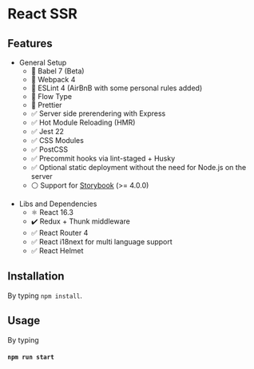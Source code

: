 # React SSR

## Features

- General Setup
  - 🎉 Babel 7 (Beta)
  - 🎉 Webpack 4
  - 🎉 ESLint 4 (AirBnB with some personal rules added)
  - 🎉 Flow Type
  - 🎉 Prettier
  - ✅ Server side prerendering with Express
  - ✅ Hot Module Reloading (HMR)
  - ✅ Jest 22
  - ✅ CSS Modules
  - ✅ PostCSS
  - ✅ Precommit hooks via lint-staged + Husky
  - ✅ Optional static deployment without the need for Node.js on the server
  - ⚪ Support for [Storybook](https://storybook.js.org/) (>= 4.0.0)

* Libs and Dependencies
  - ⚛ React 16.3
  - ✔️ Redux + Thunk middleware
  - ✅ React Router 4
  - ✅ React i18next for multi language support
  - ✅ React Helmet

## Installation

By typing `npm install`.

## Usage

By typing

#### `npm run start`
